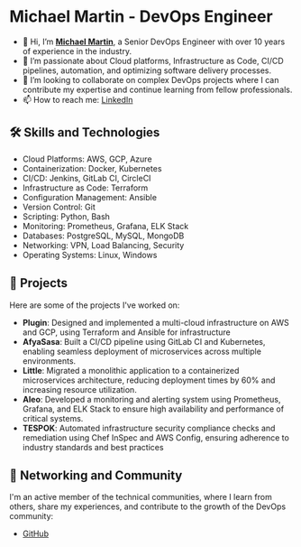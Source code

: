 # Michael Martin - DevOps Engineer
- 👋 Hi, I’m **[Michael Martin](https://github.com/namaimichael)**, a Senior DevOps Engineer with over 10 years of experience in the industry.
- 👀 I’m passionate about Cloud platforms, Infrastructure as Code, CI/CD pipelines, automation, and optimizing software delivery processes.
- 💞️ I’m looking to collaborate on complex DevOps projects where I can contribute my expertise and continue learning from fellow professionals.
- 📫 How to reach me: [LinkedIn](https://www.linkedin.com/in/namaimichael/)

## 🛠 Skills and Technologies

- Cloud Platforms: AWS, GCP, Azure
- Containerization: Docker, Kubernetes
- CI/CD: Jenkins, GitLab CI, CircleCI
- Infrastructure as Code: Terraform
- Configuration Management: Ansible
- Version Control: Git
- Scripting: Python, Bash
- Monitoring: Prometheus, Grafana, ELK Stack
- Databases: PostgreSQL, MySQL, MongoDB
- Networking: VPN, Load Balancing, Security
- Operating Systems: Linux, Windows

## 🌟 Projects

Here are some of the projects I've worked on:
- **Plugin**: Designed and implemented a multi-cloud infrastructure on AWS and GCP, using Terraform and Ansible for infrastructure
- **AfyaSasa**: Built a CI/CD pipeline using GitLab CI and Kubernetes, enabling seamless deployment of microservices across multiple environments.
- **Little**: Migrated a monolithic application to a containerized microservices architecture, reducing deployment times by 60% and increasing resource utilization.
- **Aleo**: Developed a monitoring and alerting system using Prometheus, Grafana, and ELK Stack to ensure high availability and performance of critical systems.
- **TESPOK**: Automated infrastructure security compliance checks and remediation using Chef InSpec and AWS Config, ensuring adherence to industry standards and best practices

## 🤝 Networking and Community
I'm an active member of the technical communities, where I learn from others, share my experiences, and contribute to the growth of the DevOps community:

- [GitHub](https://github.com/namaimichael)


<!---
namaimichael/namaimichael is a ✨ special ✨ repository because its `README.md` (this file) appears on your GitHub profile.
You can click the Preview link to take a look at your changes.
--->

